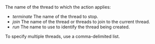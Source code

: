The name of the thread to which the action applies:

* *terminate* The name of the thread to stop.
* *join* The name of the thread or threads to join to the current thread.
* *run* The name to use to identify the thread being created.

To specify multiple threads, use a comma-delimited list.